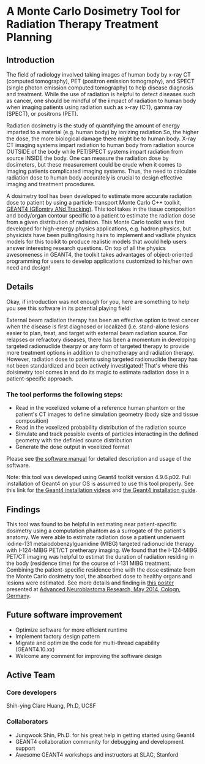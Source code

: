 A Monte Carlo Dosimetry Tool for Radiation Therapy Treatment Planning
===================================================================================================

Introduction
-------------------
The field of radiology involved taking images of human body by x-ray CT (computed tomography), PET (positron emission tomography), and SPECT (single photon emission computed tomography) to help disease diagnosis and treatment.  While the use of radiation is helpful to detect diseases such as cancer, one should be mindful of the iimpact of radiation to human body when imaging patients using radiation such as x-ray (CT), gamma ray (SPECT), or positrons (PET).

Radiation dosimetry is the study of quantifying the amount of energy imparted to a material (e.g. human body) by ionizing radiation  So, the higher the dose, the more biological damage there might be to human body.  X-ray CT imaging systems impart radiation to human body from radiation source OUTSIDE of the body while PET/SPECT systems impart radiation from source INSIDE the body.  One can measure the radiation dose by dosimeters, but these measurement could be crude when it comes to imaging patients complicated imaging systems.  Thus, the need to calculate radiation dose to human body accurately is crucial to design effective imaging and treatment procedures.


A dosimetry tool has been developed to estimate more accurate radiation dose to patient by using a particle-transport Monte Carlo C++ toolkit, [GEANT4 (GEomtry ANd Tracking)](http://geant4.cern.ch/).  This tool takes in the tissue composition and body/organ contour specific to a patient to estimate the radiation dose from a given distribution of radiation.  This Monte Carlo toolkit was first developed for high-energy physics applications, e.g. hadron physics, but physicists have been pulling/losing hairs to  implement and vadliate physics models for this toolkit to produce realistic models that would help users answer interestng research questions.  On top of all the physics awesomeness in GEANT4, the toolkit takes advantages of object-oriented programming for users to develop applications customized to his/her own need and design!


Details
--------------------
Okay, if introduction was not enough for you, here are something to help you see this software in its potential playing field!

External beam radiation therapy has been an effective option to treat cancer when the disease is first diagnosed or localized (i.e. stand-alone lesions easier to plan, treat, and target with external beam radiation source.  For relapses or refractory diseases, there has been a momentum in developing targeted radionuclide thearpy or any form of targeted therapy to provide more treatment options in addition to chemotherapy and radiation therapy.  However, radiation dose to patients using targeted radionuclide therapy has not been standardized and been actively investigated!  That's where this doisimetry tool comes in and do its magic to estimate radiation dose in a patient-specific approach.

### The tool performs the following steps:
- Read in the voxelized volume of a reference human phantom or the patient's CT images to define simulation geometry (body size and tissue composition)
- Read in the voxelized probability distribution of the radiation source
- Simulate and track possible events of particles interacting in the defined geometry with the definied source distribution
- Generate the dose output in voxelized format

Please see [the software manual](SoftwareManual.txt) for detailed description and usage of the software.

Note: this tool was developed using Geant4 toolkit version 4.9.6.p02.  Full installation of Geant4 on your OS is assumed to use this tool properly.  See this link for [the Geant4 installation videos](http://geant4.in2p3.fr/spip.php?article84&lang=en) and [the Geant4 installation guide](http://geant4.web.cern.ch/geant4/UserDocumentation/UsersGuides/InstallationGuide/html/).


Findings
--------------------
This tool was found to be helpful in estimating near patient-specific dosimetry using a computation phantom as a surrogate of the patient's anatomy.  We were able to estimate radiation dose a patient underwent iodine-131 metaiodobenzylguanidine (MIBG) targeted radionuclide therapy with I-124-MIBG PET/CT pretherapy imaging.  We found that the I-124-MIBG PET/CT imaging was helpful to estimat the duration of radiation residing in the body (residence time) for the course of I-131 MIBG treatment.  Combining the patient-specific residence time with the dose estimate from the Monte Carlo dosimetry tool, the absorbed dose to healthy organs and lesions were estimated.  See more details and finding in [this poster](doc/I131MIBG_CologneANR2014_Huang.jpg) presented at [Advanced Neuroblastoma Research, May 2014, Cologn, Germany](https://www.anr2014.com/).


Future software improvement
----------------------------
- Optimize software for more efficient runtime
- Implement factory design pattern
- Migrate and optimize the code for multi-thread capability (GEANT4.10.xx)
- Welcome any comment for improving the software design


Active Team
------------------------
### Core developers
Shih-ying Clare Huang, Ph.D, UCSF

### Collaborators
- Jungwook Shin, Ph.D. for his great help in getting started using Geant4
- GEANT4 collaboration community for debugging and development support
- Awesome GEANT4 workshops and instructors at SLAC, Stanford









